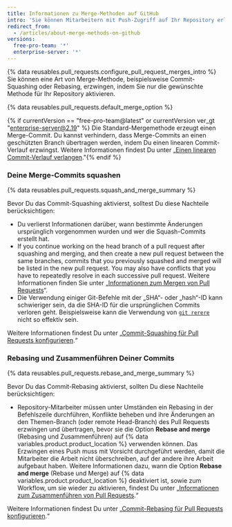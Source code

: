 ```yaml
---
title: Informationen zu Merge-Methoden auf GitHub
intro: 'Sie können Mitarbeitern mit Push-Zugriff auf Ihr Repository erlauben, ihre Pull Requests auf {% data variables.product.product_location %} mit verschiedenen Merge-Optionen zu mergen, oder eine bestimmte Merge-Methode für alle Pull Requests Ihres Repositorys erzwingen.'
redirect_from:
  - /articles/about-merge-methods-on-github
versions:
  free-pro-team: '*'
  enterprise-server: '*'
---
```


{% data reusables.pull_requests.configure_pull_request_merges_intro %} Sie können eine Art von Merge-Methode, beispielsweise Commit-Squashing oder Rebasing, erzwingen, indem Sie nur die gewünschte Methode für Ihr Repository aktivieren.

{% data reusables.pull_requests.default_merge_option %}

{% if currentVersion == "free-pro-team@latest" or currentVersion ver_gt "enterprise-server@2.19" %}
Die Standard-Mergemethode erzeugt einen Merge-Commit. Du kannst verhindern, dass Merge-Commits an einen geschützten Branch übertragen werden, indem Du einen linearen Commit-Verlauf erzwingst. Weitere Informationen findest Du unter „[Einen linearen Commit-Verlauf verlangen](/github/administering-a-repository/requiring-a-linear-commit-history)."{% endif %}

### Deine Merge-Commits squashen

{% data reusables.pull_requests.squash_and_merge_summary %}

Bevor Du das Commit-Squashing aktivierst, solltest Du diese Nachteile berücksichtigen:
- Du verlierst Informationen darüber, wann bestimmte Änderungen ursprünglich vorgenommen wurden und wer die Squash-Commits erstellt hat.
- If you continue working on the head branch of a pull request after squashing and merging, and then create a new pull request between the same branches, commits that you previously squashed and merged will be listed in the new pull request. You may also have conflicts that you have to repeatedly resolve in each successive pull request. Weitere Informationen finden Sie unter „[Informationen zum Mergen von Pull Requests](/github/collaborating-with-issues-and-pull-requests/about-pull-request-merges#squashing-and-merging-a-long-running-branch)“.
- Die Verwendung einiger Git-Befehle mit der „SHA“- oder „hash“-ID kann schwieriger sein, da die SHA-ID für die ursprünglichen Commits verloren geht. Beispielsweise kann die Verwendung von [`git rerere`](https://git-scm.com/docs/git-rerere) nicht so effektiv sein.

Weitere Informationen findest Du unter „[Commit-Squashing für Pull Requests konfigurieren](/articles/configuring-commit-squashing-for-pull-requests).“

### Rebasing und Zusammenführen Deiner Commits

{% data reusables.pull_requests.rebase_and_merge_summary %}

Bevor Du das Commit-Rebasing aktivierst, sollten Du diese Nachteile berücksichtigen:
- Repository-Mitarbeiter müssen unter Umständen ein Rebasing in der Befehlszeile durchführen, Konflikte beheben und ihre Änderungen an den Themen-Branch (oder remote Head-Branch) des Pull Requests erzwingen und übertragen, bevor sie die Option **Rebase and merge** (Rebasing und Zusammenführen) auf {% data variables.product.product_location %} verwenden können. Das Erzwingen eines Push muss mit Vorsicht durchgeführt werden, damit die Mitarbeiter die Arbeit nicht überschreiben, auf der andere ihre Arbeit aufgebaut haben. Weitere Informationen dazu, wann die Option **Rebase and merge** (Rebase und Merge) auf {% data variables.product.product_location %} deaktiviert ist, sowie zum Workflow, um sie wieder zu aktivieren, findest Du unter „[Informationen zum Zusammenführen von Pull Requests](/articles/about-pull-request-merges/#rebase-and-merge-your-pull-request-commits).“

Weitere Informationen findest Du unter „[Commit-Rebasing für Pull Requests konfigurieren](/articles/configuring-commit-rebasing-for-pull-requests).“
